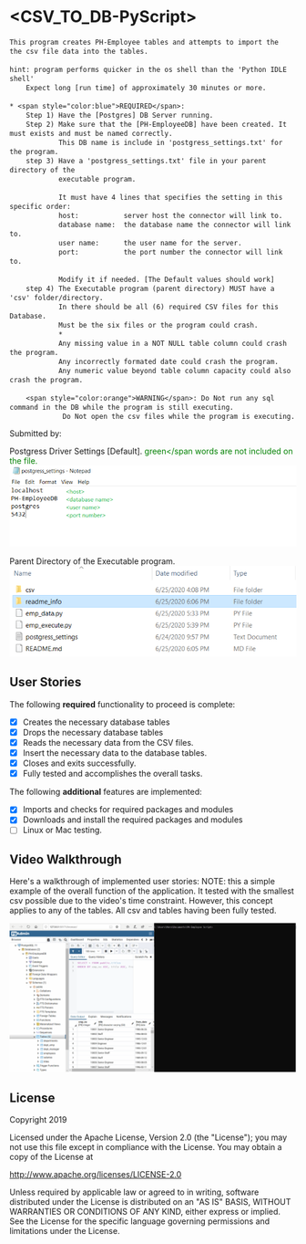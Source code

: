 # <CSV_TO_DB-PyScript>

	This program creates PH-Employee tables and attempts to import the
	the csv file data into the tables.
	
	hint: program performs quicker in the os shell than the 'Python IDLE shell'
		Expect long [run time] of approximately 30 minutes or more.

	* <span style="color:blue">REQUIRED</span>:
		Step 1) Have the [Postgres] DB Server running.
		Step 2) Make sure that the [PH-EmployeeDB] have been created. It must exists and must be named correctly.
				This DB name is include in 'postgress_settings.txt' for the program.
		step 3) Have a 'postgress_settings.txt' file in your parent directory of the
				executable program.
				
				It must have 4 lines that specifies the setting in this specific order:
				host:			server host the connector will link to.
				database name:	the database name the connector will link to.
				user name:		the user name for the server.
				port:			the port number the connector will link to.
				
				Modify it if needed. [The Default values should work]
		step 4) The Executable program (parent directory) MUST have a 'csv' folder/directory.
				In there should be all (6) required CSV files for this Database.
				Must be the six files or the program could crash.
				*
				Any missing value in a NOT NULL table column could crash the program.
				Any incorrectly formated date could crash the program.
				Any numeric value beyond table column capacity could also crash the program.
				
		<span style="color:orange">WARNING</span>: Do Not run any sql command in the DB while the program is still executing.
				 Do Not open the csv files while the program is executing.
			  
Submitted by: <Raul Rivero Rubio>

Postgress Driver Settings [Default]. <span style="color:green">green</span words are not included on the file.
<img src='./readme_info/postgress_settings.PNG' title='Postgress Driver Settings [Default]' alt='Postgress Driver Settings [Default]' />

Parent Directory of the Executable program.
<img src='./readme_info/program_parent_directory.PNG' title='Parent Directory of the Executable program' alt='Postgress Driver Settings [Default]' />

## User Stories

The following **required** functionality to proceed is complete:

* [X] Creates the necessary database tables
* [X] Drops the necessary database tables
* [X] Reads the necessary data from the CSV files.
* [X] Insert the necessary data to the database tables.
* [X] Closes and exits successfully.
* [x] Fully tested and accomplishes the overall tasks.

The following **additional** features are implemented:
* [X] Imports and checks for required packages and modules
* [X] Downloads and install the required packages and modules
* [ ] Linux or Mac testing.

## Video Walkthrough

Here's a walkthrough of implemented user stories:
NOTE: this a simple example of the overall function of the application.
		It tested with the smallest csv possible due to the video's time constraint.
		However, this concept applies to any of the tables. All csv and tables having been fully tested.
		
<img src='./readme_info/csv_to_db_script.gif' title='Simple walkthrough video of the application' alt='Simple walkthrough video of the application' />

## License

Copyright 2019 <Raul Rivero Rubio>

Licensed under the Apache License, Version 2.0 (the "License");
you may not use this file except in compliance with the License.
You may obtain a copy of the License at

http://www.apache.org/licenses/LICENSE-2.0

Unless required by applicable law or agreed to in writing, software
distributed under the License is distributed on an "AS IS" BASIS,
WITHOUT WARRANTIES OR CONDITIONS OF ANY KIND, either express or implied.
See the License for the specific language governing permissions and
limitations under the License.
